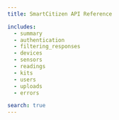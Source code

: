 ```yaml
---
title: SmartCitizen API Reference

includes:
  - summary
  - authentication
  - filtering_responses
  - devices
  - sensors
  - readings
  - kits
  - users
  - uploads
  - errors

search: true
---
```



